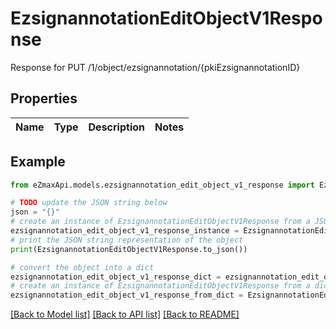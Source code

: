# EzsignannotationEditObjectV1Response

Response for PUT /1/object/ezsignannotation/{pkiEzsignannotationID}

## Properties

Name | Type | Description | Notes
------------ | ------------- | ------------- | -------------

## Example

```python
from eZmaxApi.models.ezsignannotation_edit_object_v1_response import EzsignannotationEditObjectV1Response

# TODO update the JSON string below
json = "{}"
# create an instance of EzsignannotationEditObjectV1Response from a JSON string
ezsignannotation_edit_object_v1_response_instance = EzsignannotationEditObjectV1Response.from_json(json)
# print the JSON string representation of the object
print(EzsignannotationEditObjectV1Response.to_json())

# convert the object into a dict
ezsignannotation_edit_object_v1_response_dict = ezsignannotation_edit_object_v1_response_instance.to_dict()
# create an instance of EzsignannotationEditObjectV1Response from a dict
ezsignannotation_edit_object_v1_response_from_dict = EzsignannotationEditObjectV1Response.from_dict(ezsignannotation_edit_object_v1_response_dict)
```
[[Back to Model list]](../README.md#documentation-for-models) [[Back to API list]](../README.md#documentation-for-api-endpoints) [[Back to README]](../README.md)


